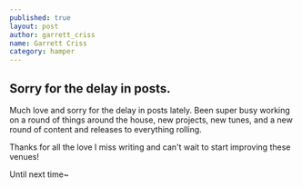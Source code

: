 ```yaml
---
published: true
layout: post
author: garrett_criss
name: Garrett Criss
category: hamper
---
```




## Sorry for the delay in posts.

Much love and sorry for the delay in posts lately. Been super busy working on a round of things around the house, new projects, new tunes, and a new round of content and releases to everything rolling. 

Thanks for all the love I miss writing and can't wait to start improving these venues!

Until next time~
